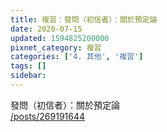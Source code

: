 ```yaml
---
title: 複習：發問（初信者）：關於預定論
date: 2020-07-15
updated: 1594825200000
pixnet_category: 複習
categories: ['4. 其他', '複習']
tags: []
sidebar: 
---
```


<p>發問（初信者）：關於預定論 <br/>
<a href="/posts/269191644" target="_blank">/posts/269191644</a></p>
<p> </p>
